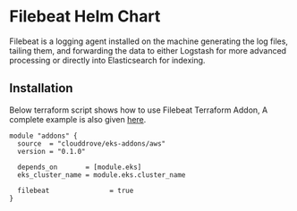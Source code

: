 # Filebeat Helm Chart
Filebeat is a logging agent installed on the machine generating the log files, tailing them, and forwarding the data to either Logstash for more advanced processing or directly into Elasticsearch for indexing.

## Installation
Below terraform script shows how to use Filebeat Terraform Addon, A complete example is also given [here](https://github.com/clouddrove/terraform-helm-eks-addons/blob/master/_examples/complete/main.tf).

```hcl
module "addons" {
  source  = "clouddrove/eks-addons/aws"
  version = "0.1.0"
  
  depends_on       = [module.eks]
  eks_cluster_name = module.eks.cluster_name

  filebeat               = true
}
```

<!-- BEGINNING OF PRE-COMMIT-TERRAFORM DOCS HOOK -->
<!-- END OF PRE-COMMIT-TERRAFORM DOCS HOOK -->
